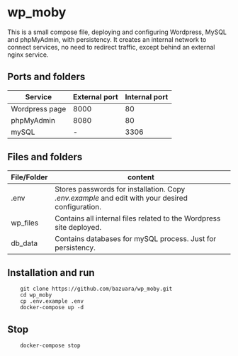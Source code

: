 # wp_moby

This is a small compose file, deploying and configuring Wordpress, MySQL and phpMyAdmin, with persistency. 
It creates an internal network to connect services, no need to redirect traffic, except behind an external nginx service.


## Ports and folders


| Service |External port| Internal port|
|--|--|--|
|Wordpress page|8000|80|
|phpMyAdmin| 8080 | 80 |
|mySQL| - | 3306|


## Files and folders

|File/Folder| content|
|--|--|
|.env|Stores passwords for installation. Copy *.env.example* and edit with your desired configuration.|
|wp_files| Contains all internal files related to the Wordpress site deployed.|
|db_data | Contains databases for mySQL process. Just for persistency. |

 
## Installation and run

```
	git clone https://github.com/bazuara/wp_moby.git
	cd wp_moby
	cp .env.example .env
	docker-compose up -d
```
	

## Stop

```
	docker-compose stop
```
